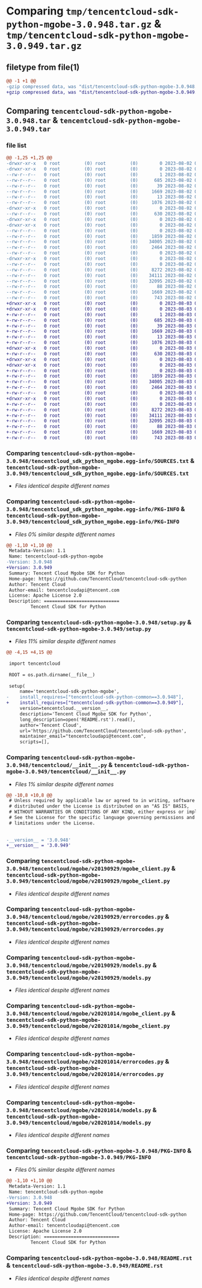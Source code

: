 # Comparing `tmp/tencentcloud-sdk-python-mgobe-3.0.948.tar.gz` & `tmp/tencentcloud-sdk-python-mgobe-3.0.949.tar.gz`

## filetype from file(1)

```diff
@@ -1 +1 @@
-gzip compressed data, was "dist/tencentcloud-sdk-python-mgobe-3.0.948.tar", last modified: Wed Aug  2 00:33:30 2023, max compression
+gzip compressed data, was "dist/tencentcloud-sdk-python-mgobe-3.0.949.tar", last modified: Thu Aug  3 00:29:31 2023, max compression
```

## Comparing `tencentcloud-sdk-python-mgobe-3.0.948.tar` & `tencentcloud-sdk-python-mgobe-3.0.949.tar`

### file list

```diff
@@ -1,25 +1,25 @@
-drwxr-xr-x   0 root         (0) root         (0)        0 2023-08-02 00:33:30.000000 tencentcloud-sdk-python-mgobe-3.0.948/
-drwxr-xr-x   0 root         (0) root         (0)        0 2023-08-02 00:33:30.000000 tencentcloud-sdk-python-mgobe-3.0.948/tencentcloud_sdk_python_mgobe.egg-info/
--rw-r--r--   0 root         (0) root         (0)        1 2023-08-02 00:33:30.000000 tencentcloud-sdk-python-mgobe-3.0.948/tencentcloud_sdk_python_mgobe.egg-info/dependency_links.txt
--rw-r--r--   0 root         (0) root         (0)      685 2023-08-02 00:33:30.000000 tencentcloud-sdk-python-mgobe-3.0.948/tencentcloud_sdk_python_mgobe.egg-info/SOURCES.txt
--rw-r--r--   0 root         (0) root         (0)       39 2023-08-02 00:33:30.000000 tencentcloud-sdk-python-mgobe-3.0.948/tencentcloud_sdk_python_mgobe.egg-info/requires.txt
--rw-r--r--   0 root         (0) root         (0)     1669 2023-08-02 00:33:30.000000 tencentcloud-sdk-python-mgobe-3.0.948/tencentcloud_sdk_python_mgobe.egg-info/PKG-INFO
--rw-r--r--   0 root         (0) root         (0)       13 2023-08-02 00:33:30.000000 tencentcloud-sdk-python-mgobe-3.0.948/tencentcloud_sdk_python_mgobe.egg-info/top_level.txt
--rw-r--r--   0 root         (0) root         (0)     1076 2023-08-02 00:33:30.000000 tencentcloud-sdk-python-mgobe-3.0.948/setup.py
-drwxr-xr-x   0 root         (0) root         (0)        0 2023-08-02 00:33:30.000000 tencentcloud-sdk-python-mgobe-3.0.948/tencentcloud/
--rw-r--r--   0 root         (0) root         (0)      630 2023-08-02 00:33:30.000000 tencentcloud-sdk-python-mgobe-3.0.948/tencentcloud/__init__.py
-drwxr-xr-x   0 root         (0) root         (0)        0 2023-08-02 00:33:30.000000 tencentcloud-sdk-python-mgobe-3.0.948/tencentcloud/mgobe/
-drwxr-xr-x   0 root         (0) root         (0)        0 2023-08-02 00:33:30.000000 tencentcloud-sdk-python-mgobe-3.0.948/tencentcloud/mgobe/v20190929/
--rw-r--r--   0 root         (0) root         (0)        0 2023-08-02 00:33:30.000000 tencentcloud-sdk-python-mgobe-3.0.948/tencentcloud/mgobe/v20190929/__init__.py
--rw-r--r--   0 root         (0) root         (0)     1859 2023-08-02 00:33:30.000000 tencentcloud-sdk-python-mgobe-3.0.948/tencentcloud/mgobe/v20190929/mgobe_client.py
--rw-r--r--   0 root         (0) root         (0)    34005 2023-08-02 00:33:30.000000 tencentcloud-sdk-python-mgobe-3.0.948/tencentcloud/mgobe/v20190929/errorcodes.py
--rw-r--r--   0 root         (0) root         (0)     2464 2023-08-02 00:33:30.000000 tencentcloud-sdk-python-mgobe-3.0.948/tencentcloud/mgobe/v20190929/models.py
--rw-r--r--   0 root         (0) root         (0)        0 2023-08-02 00:33:30.000000 tencentcloud-sdk-python-mgobe-3.0.948/tencentcloud/mgobe/__init__.py
-drwxr-xr-x   0 root         (0) root         (0)        0 2023-08-02 00:33:30.000000 tencentcloud-sdk-python-mgobe-3.0.948/tencentcloud/mgobe/v20201014/
--rw-r--r--   0 root         (0) root         (0)        0 2023-08-02 00:33:30.000000 tencentcloud-sdk-python-mgobe-3.0.948/tencentcloud/mgobe/v20201014/__init__.py
--rw-r--r--   0 root         (0) root         (0)     8272 2023-08-02 00:33:30.000000 tencentcloud-sdk-python-mgobe-3.0.948/tencentcloud/mgobe/v20201014/mgobe_client.py
--rw-r--r--   0 root         (0) root         (0)    34111 2023-08-02 00:33:30.000000 tencentcloud-sdk-python-mgobe-3.0.948/tencentcloud/mgobe/v20201014/errorcodes.py
--rw-r--r--   0 root         (0) root         (0)    32095 2023-08-02 00:33:30.000000 tencentcloud-sdk-python-mgobe-3.0.948/tencentcloud/mgobe/v20201014/models.py
--rw-r--r--   0 root         (0) root         (0)       88 2023-08-02 00:33:30.000000 tencentcloud-sdk-python-mgobe-3.0.948/setup.cfg
--rw-r--r--   0 root         (0) root         (0)     1669 2023-08-02 00:33:30.000000 tencentcloud-sdk-python-mgobe-3.0.948/PKG-INFO
--rw-r--r--   0 root         (0) root         (0)      743 2023-08-02 00:33:30.000000 tencentcloud-sdk-python-mgobe-3.0.948/README.rst
+drwxr-xr-x   0 root         (0) root         (0)        0 2023-08-03 00:29:31.000000 tencentcloud-sdk-python-mgobe-3.0.949/
+drwxr-xr-x   0 root         (0) root         (0)        0 2023-08-03 00:29:31.000000 tencentcloud-sdk-python-mgobe-3.0.949/tencentcloud_sdk_python_mgobe.egg-info/
+-rw-r--r--   0 root         (0) root         (0)        1 2023-08-03 00:29:31.000000 tencentcloud-sdk-python-mgobe-3.0.949/tencentcloud_sdk_python_mgobe.egg-info/dependency_links.txt
+-rw-r--r--   0 root         (0) root         (0)      685 2023-08-03 00:29:31.000000 tencentcloud-sdk-python-mgobe-3.0.949/tencentcloud_sdk_python_mgobe.egg-info/SOURCES.txt
+-rw-r--r--   0 root         (0) root         (0)       39 2023-08-03 00:29:31.000000 tencentcloud-sdk-python-mgobe-3.0.949/tencentcloud_sdk_python_mgobe.egg-info/requires.txt
+-rw-r--r--   0 root         (0) root         (0)     1669 2023-08-03 00:29:31.000000 tencentcloud-sdk-python-mgobe-3.0.949/tencentcloud_sdk_python_mgobe.egg-info/PKG-INFO
+-rw-r--r--   0 root         (0) root         (0)       13 2023-08-03 00:29:31.000000 tencentcloud-sdk-python-mgobe-3.0.949/tencentcloud_sdk_python_mgobe.egg-info/top_level.txt
+-rw-r--r--   0 root         (0) root         (0)     1076 2023-08-03 00:29:31.000000 tencentcloud-sdk-python-mgobe-3.0.949/setup.py
+drwxr-xr-x   0 root         (0) root         (0)        0 2023-08-03 00:29:31.000000 tencentcloud-sdk-python-mgobe-3.0.949/tencentcloud/
+-rw-r--r--   0 root         (0) root         (0)      630 2023-08-03 00:29:31.000000 tencentcloud-sdk-python-mgobe-3.0.949/tencentcloud/__init__.py
+drwxr-xr-x   0 root         (0) root         (0)        0 2023-08-03 00:29:31.000000 tencentcloud-sdk-python-mgobe-3.0.949/tencentcloud/mgobe/
+drwxr-xr-x   0 root         (0) root         (0)        0 2023-08-03 00:29:31.000000 tencentcloud-sdk-python-mgobe-3.0.949/tencentcloud/mgobe/v20190929/
+-rw-r--r--   0 root         (0) root         (0)        0 2023-08-03 00:29:31.000000 tencentcloud-sdk-python-mgobe-3.0.949/tencentcloud/mgobe/v20190929/__init__.py
+-rw-r--r--   0 root         (0) root         (0)     1859 2023-08-03 00:29:31.000000 tencentcloud-sdk-python-mgobe-3.0.949/tencentcloud/mgobe/v20190929/mgobe_client.py
+-rw-r--r--   0 root         (0) root         (0)    34005 2023-08-03 00:29:31.000000 tencentcloud-sdk-python-mgobe-3.0.949/tencentcloud/mgobe/v20190929/errorcodes.py
+-rw-r--r--   0 root         (0) root         (0)     2464 2023-08-03 00:29:31.000000 tencentcloud-sdk-python-mgobe-3.0.949/tencentcloud/mgobe/v20190929/models.py
+-rw-r--r--   0 root         (0) root         (0)        0 2023-08-03 00:29:31.000000 tencentcloud-sdk-python-mgobe-3.0.949/tencentcloud/mgobe/__init__.py
+drwxr-xr-x   0 root         (0) root         (0)        0 2023-08-03 00:29:31.000000 tencentcloud-sdk-python-mgobe-3.0.949/tencentcloud/mgobe/v20201014/
+-rw-r--r--   0 root         (0) root         (0)        0 2023-08-03 00:29:31.000000 tencentcloud-sdk-python-mgobe-3.0.949/tencentcloud/mgobe/v20201014/__init__.py
+-rw-r--r--   0 root         (0) root         (0)     8272 2023-08-03 00:29:31.000000 tencentcloud-sdk-python-mgobe-3.0.949/tencentcloud/mgobe/v20201014/mgobe_client.py
+-rw-r--r--   0 root         (0) root         (0)    34111 2023-08-03 00:29:31.000000 tencentcloud-sdk-python-mgobe-3.0.949/tencentcloud/mgobe/v20201014/errorcodes.py
+-rw-r--r--   0 root         (0) root         (0)    32095 2023-08-03 00:29:31.000000 tencentcloud-sdk-python-mgobe-3.0.949/tencentcloud/mgobe/v20201014/models.py
+-rw-r--r--   0 root         (0) root         (0)       88 2023-08-03 00:29:31.000000 tencentcloud-sdk-python-mgobe-3.0.949/setup.cfg
+-rw-r--r--   0 root         (0) root         (0)     1669 2023-08-03 00:29:31.000000 tencentcloud-sdk-python-mgobe-3.0.949/PKG-INFO
+-rw-r--r--   0 root         (0) root         (0)      743 2023-08-03 00:29:31.000000 tencentcloud-sdk-python-mgobe-3.0.949/README.rst
```

### Comparing `tencentcloud-sdk-python-mgobe-3.0.948/tencentcloud_sdk_python_mgobe.egg-info/SOURCES.txt` & `tencentcloud-sdk-python-mgobe-3.0.949/tencentcloud_sdk_python_mgobe.egg-info/SOURCES.txt`

 * *Files identical despite different names*

### Comparing `tencentcloud-sdk-python-mgobe-3.0.948/tencentcloud_sdk_python_mgobe.egg-info/PKG-INFO` & `tencentcloud-sdk-python-mgobe-3.0.949/tencentcloud_sdk_python_mgobe.egg-info/PKG-INFO`

 * *Files 0% similar despite different names*

```diff
@@ -1,10 +1,10 @@
 Metadata-Version: 1.1
 Name: tencentcloud-sdk-python-mgobe
-Version: 3.0.948
+Version: 3.0.949
 Summary: Tencent Cloud Mgobe SDK for Python
 Home-page: https://github.com/TencentCloud/tencentcloud-sdk-python
 Author: Tencent Cloud
 Author-email: tencentcloudapi@tencent.com
 License: Apache License 2.0
 Description: ============================
         Tencent Cloud SDK for Python
```

### Comparing `tencentcloud-sdk-python-mgobe-3.0.948/setup.py` & `tencentcloud-sdk-python-mgobe-3.0.949/setup.py`

 * *Files 11% similar despite different names*

```diff
@@ -4,15 +4,15 @@
 
 import tencentcloud
 
 ROOT = os.path.dirname(__file__)
 
 setup(
     name='tencentcloud-sdk-python-mgobe',
-    install_requires=["tencentcloud-sdk-python-common==3.0.948"],
+    install_requires=["tencentcloud-sdk-python-common==3.0.949"],
     version=tencentcloud.__version__,
     description='Tencent Cloud Mgobe SDK for Python',
     long_description=open('README.rst').read(),
     author='Tencent Cloud',
     url='https://github.com/TencentCloud/tencentcloud-sdk-python',
     maintainer_email="tencentcloudapi@tencent.com",
     scripts=[],
```

### Comparing `tencentcloud-sdk-python-mgobe-3.0.948/tencentcloud/__init__.py` & `tencentcloud-sdk-python-mgobe-3.0.949/tencentcloud/__init__.py`

 * *Files 1% similar despite different names*

```diff
@@ -10,8 +10,8 @@
 # Unless required by applicable law or agreed to in writing, software
 # distributed under the License is distributed on an "AS IS" BASIS,
 # WITHOUT WARRANTIES OR CONDITIONS OF ANY KIND, either express or implied.
 # See the License for the specific language governing permissions and
 # limitations under the License.
 
 
-__version__ = '3.0.948'
+__version__ = '3.0.949'
```

### Comparing `tencentcloud-sdk-python-mgobe-3.0.948/tencentcloud/mgobe/v20190929/mgobe_client.py` & `tencentcloud-sdk-python-mgobe-3.0.949/tencentcloud/mgobe/v20190929/mgobe_client.py`

 * *Files identical despite different names*

### Comparing `tencentcloud-sdk-python-mgobe-3.0.948/tencentcloud/mgobe/v20190929/errorcodes.py` & `tencentcloud-sdk-python-mgobe-3.0.949/tencentcloud/mgobe/v20190929/errorcodes.py`

 * *Files identical despite different names*

### Comparing `tencentcloud-sdk-python-mgobe-3.0.948/tencentcloud/mgobe/v20190929/models.py` & `tencentcloud-sdk-python-mgobe-3.0.949/tencentcloud/mgobe/v20190929/models.py`

 * *Files identical despite different names*

### Comparing `tencentcloud-sdk-python-mgobe-3.0.948/tencentcloud/mgobe/v20201014/mgobe_client.py` & `tencentcloud-sdk-python-mgobe-3.0.949/tencentcloud/mgobe/v20201014/mgobe_client.py`

 * *Files identical despite different names*

### Comparing `tencentcloud-sdk-python-mgobe-3.0.948/tencentcloud/mgobe/v20201014/errorcodes.py` & `tencentcloud-sdk-python-mgobe-3.0.949/tencentcloud/mgobe/v20201014/errorcodes.py`

 * *Files identical despite different names*

### Comparing `tencentcloud-sdk-python-mgobe-3.0.948/tencentcloud/mgobe/v20201014/models.py` & `tencentcloud-sdk-python-mgobe-3.0.949/tencentcloud/mgobe/v20201014/models.py`

 * *Files identical despite different names*

### Comparing `tencentcloud-sdk-python-mgobe-3.0.948/PKG-INFO` & `tencentcloud-sdk-python-mgobe-3.0.949/PKG-INFO`

 * *Files 0% similar despite different names*

```diff
@@ -1,10 +1,10 @@
 Metadata-Version: 1.1
 Name: tencentcloud-sdk-python-mgobe
-Version: 3.0.948
+Version: 3.0.949
 Summary: Tencent Cloud Mgobe SDK for Python
 Home-page: https://github.com/TencentCloud/tencentcloud-sdk-python
 Author: Tencent Cloud
 Author-email: tencentcloudapi@tencent.com
 License: Apache License 2.0
 Description: ============================
         Tencent Cloud SDK for Python
```

### Comparing `tencentcloud-sdk-python-mgobe-3.0.948/README.rst` & `tencentcloud-sdk-python-mgobe-3.0.949/README.rst`

 * *Files identical despite different names*

